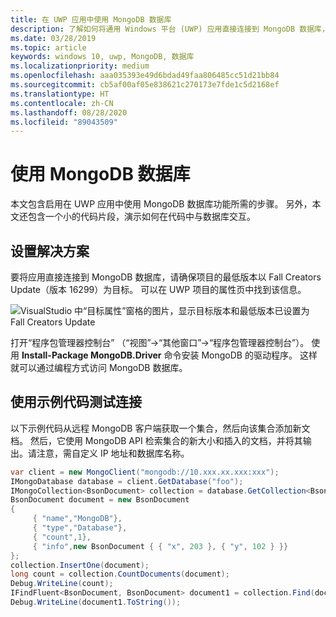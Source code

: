 ```yaml
---
title: 在 UWP 应用中使用 MongoDB 数据库
description: 了解如何将通用 Windows 平台 (UWP) 应用直接连接到 MongoDB 数据库，并以编程方式测试连接。
ms.date: 03/28/2019
ms.topic: article
keywords: windows 10, uwp, MongoDB, 数据库
ms.localizationpriority: medium
ms.openlocfilehash: aaa035393e49d6bdad49faa806485cc51d21bb84
ms.sourcegitcommit: cb5af00af05e838621c270173e7fde1c5d2168ef
ms.translationtype: HT
ms.contentlocale: zh-CN
ms.lasthandoff: 08/28/2020
ms.locfileid: "89043509"
---
```

# <a name="use-a-mongodb-database"></a>使用 MongoDB 数据库
本文包含启用在 UWP 应用中使用 MongoDB 数据库功能所需的步骤。 另外，本文还包含一个小的代码片段，演示如何在代码中与数据库交互。

## <a name="set-up-your-solution"></a>设置解决方案

要将应用直接连接到 MongoDB 数据库，请确保项目的最低版本以 Fall Creators Update（版本 16299）为目标。  可以在 UWP 项目的属性页中找到该信息。

![VisualStudio 中“目标属性”窗格的图片，显示目标版本和最低版本已设置为 Fall Creators Update](images/min-version-fall-creators.png)

打开“程序包管理器控制台”  （“视图”->“其他窗口”->“程序包管理器控制台”）。 使用 **Install-Package MongoDB.Driver** 命令安装 MongoDB 的驱动程序。 这样就可以通过编程方式访问 MongoDB 数据库。

## <a name="test-your-connection-using-sample-code"></a>使用示例代码测试连接
以下示例代码从远程 MongoDB 客户端获取一个集合，然后向该集合添加新文档。 然后，它使用 MongoDB API 检索集合的新大小和插入的文档，并将其输出。请注意，需自定义 IP 地址和数据库名称。

```csharp
var client = new MongoClient("mongodb://10.xxx.xx.xxx:xxx");
IMongoDatabase database = client.GetDatabase("foo");
IMongoCollection<BsonDocument> collection = database.GetCollection<BsonDocument>("bar");
BsonDocument document = new BsonDocument
{
     { "name","MongoDB"},
     { "type","Database"},
     { "count",1},
     { "info",new BsonDocument { { "x", 203 }, { "y", 102 } }}
};
collection.InsertOne(document);
long count = collection.CountDocuments(document);
Debug.WriteLine(count);
IFindFluent<BsonDocument, BsonDocument> document1 = collection.Find(document);
Debug.WriteLine(document1.ToString());
```
